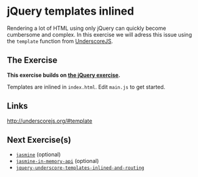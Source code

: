 # jQuery templates inlined

Rendering a lot of HTML using only jQuery can quickly become cumbersome and
complex. In this exercise we will adress this issue using the `template`
function from [UnderscoreJS](http://underscorejs.org/#template).

## The Exercise

**This exercise builds on [the jQuery exercise](../jquery).**

Templates are inlined in `index.html`. Edit `main.js` to get started.

## Links

http://underscorejs.org/#template

## Next Exercise(s)

* [`jasmine`](jasmine) (optional)
* [`jasmine-in-memory-api`](jasmine) (optional)
* [`jquery-underscore-templates-inlined-and-routing`](jquery-underscore-templates-inlined-and-routing)
